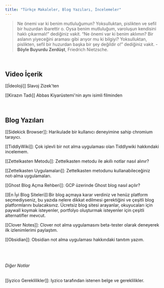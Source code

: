 ```yaml
---
title: "Türkçe Makaleler, Blog Yazıları, İncelemeler"
---
```

>Ne önemi var ki benim mutluluğumun? Yoksulluktan, pislikten ve sefil bir huzurdan ibarettir o.
Oysa benim mutluluğum, varoluşun kendisini haklı çıkarmalı!” dediğiniz vakit.
“Ne önemi var ki benim aklımın? Bir aslanın yiyeceğini araması gibi arıyor mu ki bilgiyi?
Yoksulluktan, pislikten, sefil bir huzurdan başka bir şey değildir o!” dediğiniz vakit. 
\-__Böyle Buyurdu Zerdüşt__, Friedrich Nietzsche.



<br/>

## Video İçerik
[[İdeoloji]] Slavoj Zizek'ten

[[Kirazın Tadı]] Abbas Kiyarüstemi'nin aynı isimli filminden 

<br/>

## Blog Yazıları
[[Sidekick Browser]]: Harikulade bir kullanıcı deneyimine sahip chromium tarayıcı. 

[[TiddlyWiki]]: Çok işlevli bir not alma uygulaması olan Tiddlywiki hakkındaki incelemem.

[[Zettelkasten Metodu]]: Zettelkasten metodu ile akıllı notlar nasıl alınır?

[[Zettelkasten Uygulamaları]]: Zettelkasten metodunu kullanabileceğiniz not-alma uygulamaları.

[[Ghost Blog Açma Rehberi]]: GCP üzerinde Ghost blog nasıl açılır?

[[En İyi Blog Siteleri]]:Bir blog açmaya karar verdiniz ve henüz platform seçmediyseniz, bu yazıda nelere dikkat edilmesi gerektiğini ve çeşitli blog platformlarını bulacaksınız. Ücretsiz blog sitesi arayanlar, okuyucaları için paywall koymak isteyenler, portfolyo oluşturmak isteyenler için çeşitli alternatifler mevcut.

[[Clover Notes]]: Clover not alma uygulamasını beta-tester olarak deneyerek ilk izlenimlerimi paylaştım.

[[Obsidian]]: Obsidian not alma uygulaması hakkındaki tanıtım yazım. 


<br/>

<br/>

###### Diğer Notlar
[[iyzico Gereklilikler]]: Iyzico tarafından istenen belge ve gereklilikler.